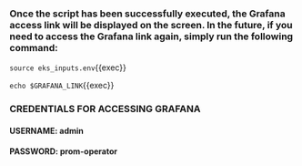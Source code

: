 ### Once the script has been successfully executed, the Grafana access link will be displayed on the screen. In the future, if you need to access the Grafana link again, simply run the following command:

`source eks_inputs.env`{{exec}}  

`echo $GRAFANA_LINK`{{exec}}  

### CREDENTIALS FOR ACCESSING GRAFANA   
#### USERNAME: admin
#### PASSWORD: prom-operator
